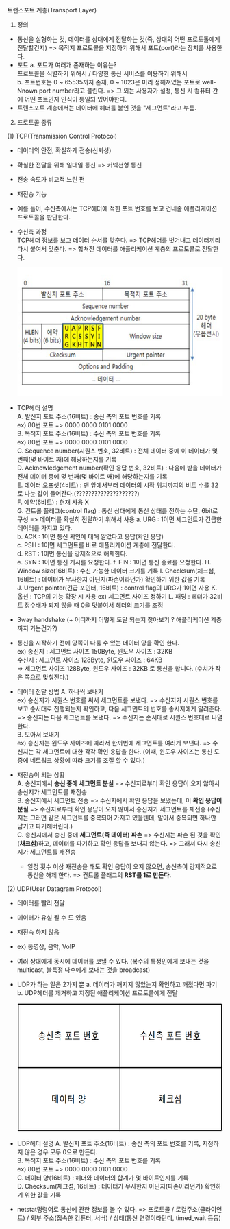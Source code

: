 트랜스포트 계층(Transport Layer)

1. 정의

- 통신을 실형하는 것, 데이터를 상대에게 전달하는 것(즉, 상대의 어떤 프로토톨에게 전달할건지)
  => 목적지 프로토콜을 지정하기 위해서 포트(port)라는 장치를 사용한다.
- 포트
  a. 포트가 여러개 존재하는 이유는?  
  프로토콜을 식별하기 위해서 / 다양한 통신 서비스를 이용하기 위해서  
  b. 포트번호는 0 ~ 65535까지 존재, 0 ~ 1023은 미리 정해져있는 포트로 well-Nnown port number라고 불린다.
  => 그 외는 사용자가 설정, 통신 시 컴퓨터 간에 어떤 포트인지 인식이 통일되 있어야한다.
- 트랜스포트 계층에서는 데이터에 헤더를 붙인 것을 "세그먼트"라고 부름.

2. 프로토콜 종류

(1) TCP(Transmission Control Protocol)

- 데이터의 안전, 확실하게 전송(신뢰성)
- 확실한 전달을 위해 일대일 통신 => 커넥션형 통신
- 전송 속도가 비교적 느린 편
- 재전송 기능
- 예를 들어, 수신측에서는 TCP헤더에 적힌 포트 번호를 보고 건네줄 애플리케이션 프로토콜을 판단한다.
- 수신측 과정  
  TCP헤더 정보를 보고 데이터 순서를 맞춘다. => TCP헤더를 벗겨내고 데이터끼리 다시 붙여서 맞춘다. => 합쳐진 데이터를 애플리케이션 계층의 프로토콜로 전달한다.

    <p align="center">
    <img src="https://github.com/goodlucky1215/CS_Study/blob/main/%EB%84%A4%ED%8A%B8%EC%9B%8C%ED%81%AC/tcp_ip%EA%B3%84%EC%B8%B5(5%EA%B3%84%EC%B8%B5)/%EC%82%AC%EC%A7%84/2.%ED%8A%B8%EB%9E%9C%EC%8A%A4%ED%8F%AC%ED%8A%B8/tcp_header.png"
      width="600"
      height="300" />

- TCP헤더 설명  
   A. 발신지 포트 주소(16비트) : 송신 측의 포트 번호를 기록  
   ex) 80번 포트 => 0000 0000 0101 0000  
   B. 목적지 포트 주소(16비트) : 수신 측의 포트 번호를 기록  
   ex) 80번 포트 => 0000 0000 0101 0000  
   C. Sequence number(시퀀스 번호, 32비트) : 전체 데이터 중에 이 데이터가 몇 번째(몇 바이트 째)에 해당하는지를 기록  
   D. Acknowledgement number(확인 응답 번호, 32비트) : 다음에 받을 데이터가 전체 데이터 중에 몇 번째(몇 바이트 째)에 해당하는지를 기록  
   E. 데이터 오프셋(4비트) : 맨 앞에서부터 데이터의 시작 위치까지의 비트 수를 32로 나눈 값이 들어간다.(????????????????????)  
   F. 예약(6비트) : 현재 사용 X  
   G. 컨트롤 플래그(control flag) : 통신 상대에게 통신 상태를 전하는 수단, 6bit로 구성 => 데이터를 확실히 전달하기 위해서 사용
  a. URG : 1이면 세그먼트가 긴급한 데이터를 가지고 있다.  
  b. ACK : 1이면 통신 확인에 대해 알았다고 응답(확인 응답)  
  c. PSH : 1이면 세그먼트를 바로 애플리케이션 계층에 전달한다.  
  d. RST : 1이면 통신을 강제적으로 해제한다.  
  e. SYN : 1이면 통신 개시를 요청한다.
  f. FIN : 1이면 통신 종료를 요청한다.
  H. Window size(16비트) : 수신 가능한 데이터 크기를 기록
  I. Checksum(체크섬, 16비트) : 데이터가 무사한지 아닌지(파손이라던가) 확인하기 위한 값을 기록  
  J. Urgent pointer(긴급 포인터, 16비트) : control flag의 URG가 1이면 사용
  K. 옵션 : TCP의 기능 확장 시 사용 ex) 세그먼트 사이즈 정하기
  L. 패딩 : 헤더가 32비트 정수배가 되지 않을 때 0을 덧붙여서 헤더의 크기를 조정

- 3way handshake (+ 어디까지 어떻게 도달 되는지 찾아보기 ? 애플리케이션 계층까지 가는건가?)

- 통신을 시작하기 전에 양쪽이 다룰 수 있는 데이터 양을 확인 한다.  
  ex) 송신지 : 세그먼트 사이즈 150Byte, 윈도우 사이즈 : 32KB  
   수신지 : 세그먼트 사이즈 128Byte, 윈도우 사이즈 : 64KB  
   => 세그먼트 사이즈 128Byte, 윈도우 사이즈 : 32KB 로 통신을 합니다. (수치가 작은 쪽으로 맞춰진다.)

- 데이터 전달 방법
  A. 하나씩 보내기  
   ex) 송신지가 시퀀스 번호를 써서 세그먼트를 보낸다. => 수신지가 시퀀스 번호를 보고 순서대로 진행되는지 확인하고, 다음 세그먼트의 번호를 송시지에게 알려준다. => 송신지는 다음 세그먼트를 보낸다. => 수신지는 순서대로 시퀀스 번호대로 나열한다.  
  B. 모아서 보내기  
  ex) 송신지는 윈도우 사이즈에 따라서 한꺼번에 세그먼트를 여러개 보낸다. => 수신지는 각 세그먼트에 대한 각각 확인 응답을 한다. (이때, 윈도우 사이즈는 통신 도중에 네트워크 상황에 따라 크기를 조절 할 수 있다.)

- 재전송이 되는 상황  
   A. 송신지에서 **송신 중에 세그먼트 분실** => 수신지로부터 확인 응답이 오지 않아서 송신지가 세그먼트를 재전송  
   B. 송신지에서 세그먼트 전송 => 수신지에서 확인 응답을 보냈는데, 이 **확인 응답이 분실** => 수신지로부터 확인 응답이 오지 않아서 송신지가 세그먼트를 재전송 (수신지는 그러면 같은 세그먼트를 중복되어 가지고 있을텐데, 알아서 중복되면 하나만 남기고 파기해버린다.)  
   C. 송신지에서 송신 중에 **세그먼트(즉 데이터) 파손** => 수신지는 파손 된 것을 확인(**채크섬**)하고, 데이터를 파기하고 확인 응답을 보내지 않는다. => 그래서 다시 송신지가 세그먼트를 재전송
  - 일정 횟수 이상 재전송을 해도 확인 응답이 오지 않으면, 송신측이 강제적으로 통신을 해제 한다. => 컨트롤 플래그의 **RST를 1로 만든다.**

(2) UDP(User Datagram Protocol)

- 데이터를 빨리 전달
- 데이터가 유실 될 수 도 있음
- 재전속 하지 않음
- ex) 동영상, 음악, VoIP
- 여러 상대에게 동시에 데이터를 보낼 수 있다. (복수의 특정인에게 보내는 것을 multicast, 불특정 다수에게 보내는 것을 broadcast)
- UDP가 하는 일은 2가지 뿐
  a. 데이터가 깨지지 않았는지 확인하고 깨졌다면 파기
  b. UDP헤더를 제거하고 지정된 애플리케이션 프로토콜에게 전달

    <p align="center">
    <img src="https://github.com/goodlucky1215/CS_Study/blob/main/%EB%84%A4%ED%8A%B8%EC%9B%8C%ED%81%AC/tcp_ip%EA%B3%84%EC%B8%B5(5%EA%B3%84%EC%B8%B5)/%EC%82%AC%EC%A7%84/2.%ED%8A%B8%EB%9E%9C%EC%8A%A4%ED%8F%AC%ED%8A%B8/udp_header.png"
      width="600"
      height="300" />

- UDP헤더 설명
  A. 발신지 포트 주소(16비트) : 송신 측의 포트 번호를 기록, 지정하지 않은 경우 모두 0으로 만든다.  
  B. 목적지 포트 주소(16비트) : 수신 측의 포트 번호를 기록  
   ex) 80번 포트 => 0000 0000 0101 0000  
  C. 데이터 양(16비트) : 헤더와 데이터의 합계가 몇 바이트인지를 기록  
  D. Checksum(체크섬, 16비트) : 데이터가 무사한지 아닌지(파손이라던가) 확인하기 위한 값을 기록

- netstat명령어로 통신에 관한 정보를 볼 수 있다.
  => 프로토콜 / 로컬주소(클라이언트) / 외부 주소(접속한 컴퓨터, 서버) / 상태(통신 연결이라던디, timed_wait 등등)
